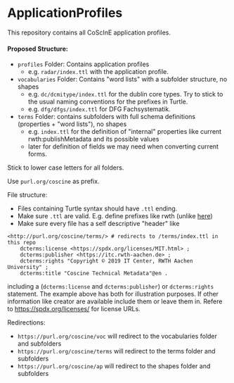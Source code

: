 # ApplicationProfiles

This repository contains all CoScInE application profiles.

#### Proposed Structure:
- `profiles` Folder: Contains application profiles
  - e.g. `radar/index.ttl` with the application profile.
- `vocabularies` Folder: Contains "word lists" with a subfolder structure, no shapes
  - e.g. `dc/dcmitype/index.ttl` for the dublin core types. Try to stick to the usual naming conventions for the prefixes in Turtle.
  - e.g. `dfg/dfgs/index.ttl` for  DFG Fachsystematik.
- `terms` Folder:  contains subfolders with full schema definitions (properties + "word lists"), no shapes
  - e.g. `index.ttl` for the definition of "internal" properties like current rwth:publishMetadata and its possible values
  - later for definition of fields we may need when converting current forms.

Stick to lower case letters for all folders.

Use `purl.org/coscine` as prefix.

File structure:
- Files containing Turtle syntax should have `.ttl` ending.
- Make sure `.ttl` are valid. E.g. define prefixes like rwth (unlike [here](https://git.rwth-aachen.de/coscine/applicationprofiles/blob/b1acec31d467692063b2e59e24cdec133a85c4ab/Vocabularies/PublishMetadata/PublishMetadata.rdf))
- Make sure every file has a self descriptive "header" like 
```ttl
<http://purl.org/coscine/terms/> # redirects to /terms/index.ttl in this repo
    dcterms:license <https://spdx.org/licenses/MIT.html> ;
    dcterms:publisher <https://itc.rwth-aachen.de> ;
    dcterms:rights "Copyright © 2019 IT Center, RWTH Aachen University" ;
    dcterms:title "Coscine Technical Metadata"@en .
```
including a (`dcterms:license` and `dcterms:publisher`) or `dcterms:rights` statement. The example above has both for illustration purposes. If other information like creator are available include them or leave them in. Refere to https://spdx.org/licenses/ for license URLs.

Redirections:
- `https://purl.org/coscine/voc` will redirect to the vocabularies folder and subfolders
- `https://purl.org/coscine/terms` will redirect to the terms folder and subfolders
- `https://purl.org/coscine/ap` will redirect to the shapes folder and subfolders